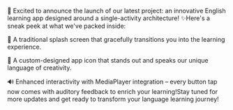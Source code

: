 🚀 Excited to announce the launch of our latest project: an innovative English learning app designed around a single-activity architecture! ✨Here's a sneak peek at what we've packed inside:

🌟 A traditional splash screen that gracefully transitions you into the learning experience.

🎨 A custom-designed app icon that stands out and speaks our unique language of creativity.

🔊 Enhanced interactivity with MediaPlayer integration – every button tap now comes with auditory feedback to enrich your learning!Stay tuned for more updates and get ready to transform your language learning journey!

